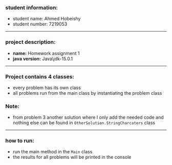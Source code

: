 ### student information:
- student name: Ahmed Hobeishy
- student number: 7219053
----
### project description:
- **name:** Homework assignment 1
- **java version:** Java\jdk-15.0.1
---
### Project contains 4 classes:
- every problem has its own class
- all problems run from the main class by instantiating the problem class

### Note:
- from problem 3 another solution where I only add the needed code
  and nothing else can be found in `OtherSolution.StringCharcaters` class
---
### how to run:
- run the main method in the `Main` class
- the results for all problems will be printed in the console